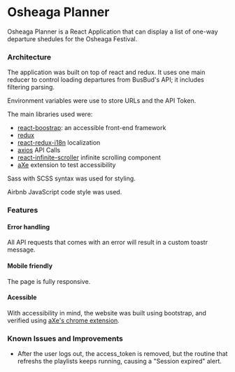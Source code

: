 # Osheaga Planner

Osheaga Planner is a React Application that can display a list of one-way departure shedules for the Osheaga Festival.

<!-- It's currently live and can be accessed [here](). -->

### Architecture

The application was built on top of react and redux. It uses one main reducer to control loading departures from BusBud's API; it includes filtering parsing.
    
Environment variables were use to store URLs and the API Token.

The main libraries used were:
 - [react-boostrap](https://react-bootstrap.github.io): an accessible front-end framework
 - [redux](https://redux.js.org)
 - [react-redux-i18n](https://github.com/artisavotins/react-redux-i18n) localization
 - [axios](https://github.com/axios/axios) API Calls
 - [react-infinite-scroller](https://github.com/CassetteRocks/react-infinite-scroller) infinite scrolling component
 - [aXe](https://chrome.google.com/webstore/detail/axe/lhdoppojpmngadmnindnejefpokejbdd) extension to test accessibility

Sass with SCSS syntax was used for styling.

Airbnb JavaScript code style was used.

### Features

#### Error handling
All API requests that comes with an error will result in a custom toastr message.

#### Mobile friendly
The page is fully responsive.

#### Acessible
With accessibility in mind, the website was built using bootstrap, and verified using [aXe's chrome extension](https://chrome.google.com/webstore/detail/axe/lhdoppojpmngadmnindnejefpokejbdd).

### Known Issues and Improvements

- After the user logs out, the access_token is removed, but the routine that refreshs the playlists keeps running, causing a "Session expired" alert.
